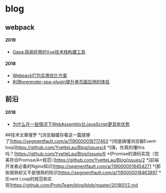 # blog


## webpack

#### 2019
* [Gaea:简易好用的Vue技术栈构建工具](https://github.com/wangnan19900401/blog/issues/4)
#### 2018
* [Webpack打包实用优化方案](https://github.com/wangnan19900401/blog/issues/1)
* [利用prerender-spa-plugin提升单页面应用的体验](https://github.com/wangnan19900401/blog/issues/3)





## 前沿
#### 2018
* [为什么在一些情况下WebAssembly比JavaScript更具有优势](https://github.com/wangnan19900401/blog/issues/2)


##技术文章搜罗
*[浏览器缓存看这一篇就够了]https://segmentfault.com/a/1190000018717463
*[彻底搞懂浏览器Event-loop]https://github.com/YvetteLau/Blog/issues/4
*[嗨，你真的懂this吗？]https://github.com/YvetteLau/Blog/issues/6
*[Promise的源码实现（完美符合Promise/A+规范）]https://github.com/YvetteLau/Blog/issues/2
*[前端开发者必备的Nginx知识]https://segmentfault.com/a/1190000018454271
*[那些很熟却又不是很熟的知识]https://segmentfault.com/a/1190000018463897
*[Event Loop的规范和实现]https://github.com/ProtoTeam/blog/blob/master/201801/2.md




